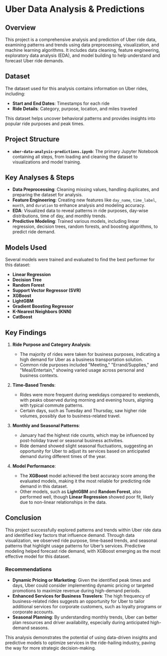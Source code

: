 # Uber Data Analysis & Predictions

## Overview
This project is a comprehensive analysis and prediction of Uber ride data, examining patterns and trends using data preprocessing, visualization, and machine learning algorithms. It includes data cleaning, feature engineering, exploratory data analysis (EDA), and model building to help understand and forecast Uber ride demands.

## Dataset
The dataset used for this analysis contains information on Uber rides, including:
- **Start and End Dates**: Timestamps for each ride
- **Ride Details**: Category, purpose, location, and miles traveled

This dataset helps uncover behavioral patterns and provides insights into popular ride purposes and peak times.

## Project Structure
- **`uber-data-analysis-predictions.ipynb`**: The primary Jupyter Notebook containing all steps, from loading and cleaning the dataset to visualizations and model training.

## Key Analyses & Steps
- **Data Preprocessing**: Cleaning missing values, handling duplicates, and preparing the dataset for analysis.
- **Feature Engineering**: Creating new features like `day_name`, `time_label`, `month`, and `duration` to enhance analysis and modeling accuracy.
- **EDA**: Visualized data to reveal patterns in ride purposes, day-wise distributions, time of day, and monthly trends.
- **Predictive Modeling**: Trained various models, including linear regression, decision trees, random forests, and boosting algorithms, to predict ride demand.

## Models Used
Several models were trained and evaluated to find the best performer for this dataset:
- **Linear Regression**
- **Decision Tree**
- **Random Forest**
- **Support Vector Regressor (SVR)**
- **XGBoost**
- **LightGBM**
- **Gradient Boosting Regressor**
- **K-Nearest Neighbors (KNN)**
- **CatBoost**

## Key Findings

1. **Ride Purpose and Category Analysis**:
   - The majority of rides were taken for business purposes, indicating a high demand for Uber as a business transportation solution.
   - Common ride purposes included "Meeting," "Errand/Supplies," and "Meal/Entertain," showing varied usage across personal and business contexts.

2. **Time-Based Trends**:
   - Rides were more frequent during weekdays compared to weekends, with peaks observed during morning and evening hours, aligning with typical commute patterns.
   - Certain days, such as Tuesday and Thursday, saw higher ride volumes, possibly due to business-related travel.

3. **Monthly and Seasonal Patterns**:
   - January had the highest ride counts, which may be influenced by post-holiday travel or seasonal business activities.
   - Ride demand showed slight seasonal fluctuations, suggesting an opportunity for Uber to adjust its services based on anticipated demand during different times of the year.

4. **Model Performance**:
   - The **XGBoost** model achieved the best accuracy score among the evaluated models, making it the most reliable for predicting ride demand in this dataset.
   - Other models, such as **LightGBM** and **Random Forest**, also performed well, though **Linear Regression** showed poor fit, likely due to non-linear relationships in the data.

## Conclusion

This project successfully explored patterns and trends within Uber ride data and identified key factors that influence demand. Through data visualization, we observed ride purpose, time-based trends, and seasonal patterns that highlight usage patterns for Uber’s services. Predictive modeling helped forecast ride demand, with XGBoost emerging as the most effective model for this dataset.

### Recommendations
- **Dynamic Pricing or Marketing**: Given the identified peak times and days, Uber could consider implementing dynamic pricing or targeted promotions to maximize revenue during high-demand periods.
- **Enhanced Services for Business Travelers**: The high frequency of business-related rides suggests an opportunity for Uber to tailor additional services for corporate customers, such as loyalty programs or corporate accounts.
- **Seasonal Planning**: By understanding monthly trends, Uber can better plan resources and driver availability, especially during anticipated high-demand seasons.

This analysis demonstrates the potential of using data-driven insights and predictive models to optimize services in the ride-hailing industry, paving the way for more strategic decision-making.

